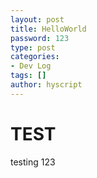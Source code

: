 ```yaml
---
layout: post
title: HelloWorld
password: 123
type: post
categories:
- Dev Log
tags: []
author: hyscript
---
```

# TEST
testing 123
